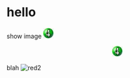# hello
show image
![something](web/green4.jpg)
<p align="center">
  <img src="https://github.com/dvaughn555/hello/blob/master/web/green4.jpg" />
</p>

blah
![red2](https://github.com/dvaughn555/hello/assets/3651646/c7ab9363-560ee-aefe-9e13820cb5fa)
